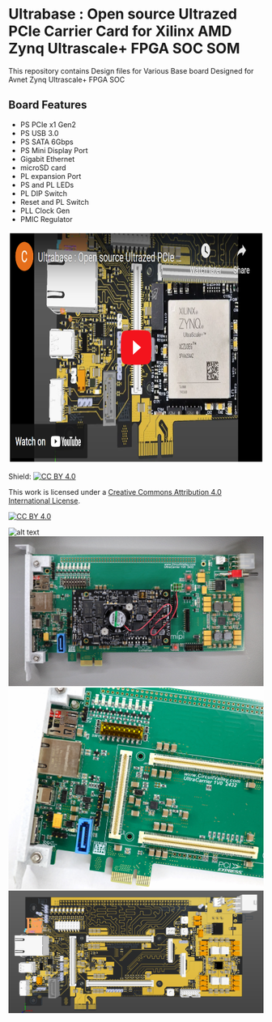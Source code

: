 
# Ultrabase : Open source Ultrazed PCIe Carrier Card for Xilinx AMD Zynq Ultrascale+ FPGA SOC SOM
This repository contains Design files for Various Base board Designed for Avnet Zynq Ultrascale+ FPGA SOC

Board Features
--------------
- PS PCIe x1 Gen2 
- PS USB 3.0
- PS SATA 6Gbps
- PS Mini Display Port
- Gigabit Ethernet 
- microSD card 
- PL expansion Port
- PS and PL LEDs
- PL DIP Switch 
- Reset and PL Switch
- PLL Clock Gen
- PMIC Regulator


<a href="https://www.youtube.com/watch?v=APrIkn0p9bU">
<img src="https://github.com/circuitvalley/ultrazed_base_boards/blob/main/Ultrabase_PCIe/Manufacturing/Images/Ultrabase%20%20Open%20source%20Ultrazed%20PCIe%20Carrier%20Card%20for%20Xilinx%20AMD%20Zynq%20Ultrascale+%20FPGA%20SOC%20SOM%20(135).png" alt="Ultrascale+" width="809" height="460">
</a>

Shield: [![CC BY 4.0][cc-by-shield]][cc-by]

This work is licensed under a [Creative Commons Attribution 4.0 International
License][cc-by].

[![CC BY 4.0][cc-by-image]][cc-by]

[cc-by]: http://creativecommons.org/licenses/by/4.0/
[cc-by-image]: https://i.creativecommons.org/l/by/4.0/88x31.png
[cc-by-shield]: https://img.shields.io/badge/License-CC%20BY%204.0-lightgrey.svg



![alt text](https://github.com/circuitvalley/ultrazed_base_boards/blob/main/Ultrabase_PCIe/Manufacturing/Images/Ultrabase%20%20Open%20source%20Ultrazed%20PCIe%20Carrier%20Card%20for%20Xilinx%20AMD%20Zynq%20Ultrascale+%20FPGA%20SOC%20SOM%20(10).JPG)
![alt text](https://github.com/circuitvalley/ultrazed_base_boards/blob/main/Ultrabase_PCIe/Manufacturing/Images/Ultrabase%20%20Open%20source%20Ultrazed%20PCIe%20Carrier%20Card%20for%20Xilinx%20AMD%20Zynq%20Ultrascale+%20FPGA%20SOC%20SOM%20(6).JPG)
![alt text](https://github.com/circuitvalley/ultrazed_base_boards/blob/main/Ultrabase_PCIe/Manufacturing/Images/Ultrabase%20%20Open%20source%20Ultrazed%20PCIe%20Carrier%20Card%20for%20Xilinx%20AMD%20Zynq%20Ultrascale+%20FPGA%20SOC%20SOM%20(3).JPG)
![alt text](https://github.com/circuitvalley/ultrazed_base_boards/blob/main/Ultrabase_PCIe/Manufacturing/Images/Ultrabase%20%20Open%20source%20Ultrazed%20PCIe%20Carrier%20Card%20for%20Xilinx%20AMD%20Zynq%20Ultrascale+%20FPGA%20SOC%20SOM%20(133).PNG)
